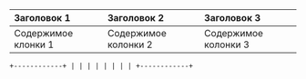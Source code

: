 |Заголовок 1|Заголовок 2|Заголовок 3|
|:----------|:-----------|:----------|
|Содержимое клонки 1| Содержимое колонки 2| Содержимое колонки 3 |

<code>+------------+
|            |
|            |
|            |
|            |
+------------+</code>
